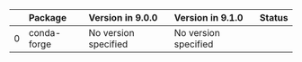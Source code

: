 <!-- markdown-link-check-disable -->

|    | Package     | Version in 9.0.0     | Version in 9.1.0     | Status   |
|---:|:------------|:---------------------|:---------------------|:---------|
|  0 | conda-forge | No version specified | No version specified |          |